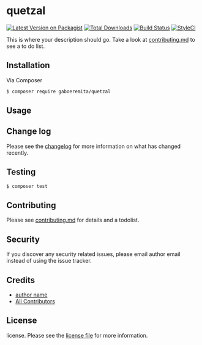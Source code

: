 # quetzal

[![Latest Version on Packagist][ico-version]][link-packagist]
[![Total Downloads][ico-downloads]][link-downloads]
[![Build Status][ico-travis]][link-travis]
[![StyleCI][ico-styleci]][link-styleci]

This is where your description should go. Take a look at [contributing.md](contributing.md) to see a to do list.

## Installation

Via Composer

``` bash
$ composer require gaboeremita/quetzal
```

## Usage

## Change log

Please see the [changelog](changelog.md) for more information on what has changed recently.

## Testing

``` bash
$ composer test
```

## Contributing

Please see [contributing.md](contributing.md) for details and a todolist.

## Security

If you discover any security related issues, please email author email instead of using the issue tracker.

## Credits

- [author name][link-author]
- [All Contributors][link-contributors]

## License

license. Please see the [license file](license.md) for more information.

[ico-version]: https://img.shields.io/packagist/v/gaboeremita/quetzal.svg?style=flat-square
[ico-downloads]: https://img.shields.io/packagist/dt/gaboeremita/quetzal.svg?style=flat-square
[ico-travis]: https://img.shields.io/travis/gaboeremita/quetzal/master.svg?style=flat-square
[ico-styleci]: https://styleci.io/repos/12345678/shield

[link-packagist]: https://packagist.org/packages/gaboeremita/quetzal
[link-downloads]: https://packagist.org/packages/gaboeremita/quetzal
[link-travis]: https://travis-ci.org/gaboeremita/quetzal
[link-styleci]: https://styleci.io/repos/12345678
[link-author]: https://github.com/gaboeremita
[link-contributors]: ../../contributors

